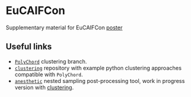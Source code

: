 # EuCAIFCon
Supplementary material for EuCAIFCon [poster](poster.pdf)

## Useful links

- [`PolyChord`](https://github.com/AdamOrmondroyd/PolyChordLite/tree/cluster_tree) clustering branch.
- [`clustering`](https://github.com/adamormondroyd/clustering) repository with example python clustering approaches compatible with `PolyChord`.
- [`anesthetic`](https://github.com/handley-lab/anesthetic) nested sampling post-processing tool, work in progress version with [clustering](https://github.com/AdamOrmondroyd/anesthetic/tree/clustering).
